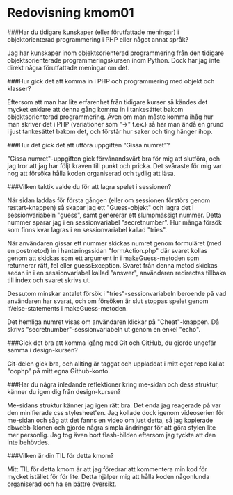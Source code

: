 ---
---
Redovisning kmom01
=========================

###Har du tidigare kunskaper (eller förutfattade meningar) i objektorienterad programmering i PHP eller något annat språk?

Jag har kunskaper inom objektsorienterad programmering från den tidigare objektsorienterade programmeringskursen inom Python. Dock har jag inte direkt några förutfattade meningar om det.

###Hur gick det att komma in i PHP och programmering med objekt och klasser?

Eftersom att man har lite erfarenhet från tidigare kurser så kändes det mycket enklare att denna gång komma in i tankesättet bakom objektsorienterad programmering. Även om man måste komma ihåg hur man skriver det i PHP (variationer som "->" t.ex.) så har man ändå en grund i just tankesättet bakom det, och förstår hur saker och ting hänger ihop.

###Hur det gick det att utföra uppgiften “Gissa numret”?

"Gissa numret"-uppgiften gick förvånandsvärt bra för mig att slutföra, och jag tror att jag har följt kraven till punkt och pricka. Det svåraste för mig var nog att försöka hålla koden organiserad och tydlig att läsa.

###Vilken taktik valde du för att lagra spelet i sessionen?

När sidan laddas för första gången (eller om sessionen förstörs genom restart-knappen) så skapar jag ett "Guess-objekt" och lagra det i sessionvariabeln "guess", samt genererar ett slumpmässigt nummer. Detta nummer sparar jag i en sessionvariabel "secretnumber". Hur många försök som finns kvar lagras i en sessionvariabel kallad "tries".

När användaren gissar ett nummer skickas numret genom formuläret (med en postmetod) in i hanteringssidan "formAction.php" där svaret kollas genom att skickas som ett argument in i makeGuess-metoden som returnerar rätt, fel eller guessException. Svaret från denna metod skickas sedan in i en sessionvariabel kallad "answer", användaren redirectas tillbaka till index och svaret skrivs ut.

Dessutom minskar antalet försök i "tries"-sessionvariabeln beroende på vad användaren har svarat, och om försöken är slut stoppas spelet genom if/else-statements i makeGuess-metoden.

Det hemliga numret visas om användaren klickar på "Cheat"-knappen. Då skrivs "secretnumber"-sessionvariabeln ut genom en enkel "echo".

###Gick det bra att komma igång med Git och GitHub, du gjorde ungefär samma i design-kursen?

Git-delen gick bra, och allting är taggat och uppladdat i mitt eget repo kallat "oophp" på mitt egna Github-konto.

###Har du några inledande reflektioner kring me-sidan och dess struktur, känner du igen dig från design-kursen?

Me-sidans struktur känner jag igen rätt bra. Det enda jag reagerade på var den minifierade css stylesheet'en. Jag kollade dock igenom videoserien för me-sidan och såg att det fanns en video om just detta, så jag kopierade dbwebb-klonen och gjorde några simpla ändringar för att göra stylen lite mer personlig. Jag tog även bort flash-bilden eftersom jag tyckte att den inte behövdes.

###Vilken är din TIL för detta kmom?

Mitt TIL för detta kmom är att jag föredrar att kommentera min kod för mycket istället för för lite. Detta hjälper mig att hålla koden någonlunda organiserad och ha en bättre översikt.


